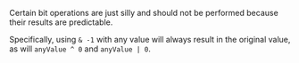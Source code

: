 Certain bit operations are just silly and should not be performed because their results are predictable.

Specifically, using `& -1` with any value will always result in the original value, as will `anyValue ^ 0` and
`anyValue | 0`.